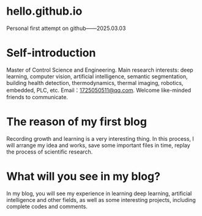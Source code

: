 # hello.github.io
Personal first attempt on github——2025.03.03
# Self-introduction
Master of Control Science and Engineering.
Main research interests: deep learning, computer vision, artificial intelligence, semantic segmentation, building health detection, thermodynamics, thermal imaging, robotics, embedded, PLC, etc.
Email：1725050511@qq.com.
Welcome like-minded friends to communicate.
# The reason of my first blog
Recording growth and learning is a very interesting thing. In this process, I will arrange my idea and works, save some important files in time, replay the process of scientific research.
# What will you see in my blog?
In my blog, you will see my experience in learning deep learning, artificial intelligence and other fields, as well as some interesting projects, including complete codes and comments.
